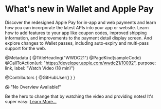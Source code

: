 # What's new in Wallet and Apple Pay

Discover the redesigned Apple Pay for in-app and web payments and learn how you can incorporate the latest APIs into your app or website. Learn how to add features to your app like coupon codes, improved shipping information, and improvements to the payment detail display screen. And explore changes to Wallet passes, including auto-expiry and multi-pass support for the web.

@Metadata {
   @TitleHeading("WWDC21")
   @PageKind(sampleCode)
   @CallToAction(url: "https://developer.apple.com/wwdc21/10092", purpose: link, label: "Watch Video (18 min)")

   @Contributors {
      @GitHubUser(<replace this with your GitHub handle>)
   }
}

😱 "No Overview Available!"

Be the hero to change that by watching the video and providing notes! It's super easy:
 [Learn More…](https://wwdcnotes.github.io/WWDCNotes/documentation/wwdcnotes/contributing)
